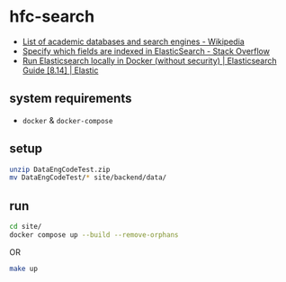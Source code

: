 # hfc-search

- [List of academic databases and search engines - Wikipedia](https://en.wikipedia.org/wiki/List_of_academic_databases_and_search_engines)
- [Specify which fields are indexed in ElasticSearch - Stack Overflow](https://stackoverflow.com/questions/13626617/specify-which-fields-are-indexed-in-elasticsearch)
- [Run Elasticsearch locally in Docker (without security) | Elasticsearch Guide [8.14] | Elastic](https://www.elastic.co/guide/en/elasticsearch/reference/current/run-elasticsearch-locally.html)

## system requirements

- `docker` & `docker-compose`

## setup

```bash
unzip DataEngCodeTest.zip
mv DataEngCodeTest/* site/backend/data/
```

## run

```bash
cd site/
docker compose up --build --remove-orphans
```

OR

```bash
make up
```
